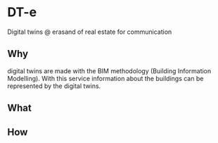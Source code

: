 # DT-e
Digital twins @ erasand of real estate for communication

## Why
digital twins are made with the BIM methodology (Building Information Modelling). With this service information about the buildings can be represented by the digital twins.

## What


## How

